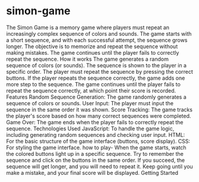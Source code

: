 # simon-game
The Simon Game is a memory game where players must repeat an increasingly complex sequence of colors and sounds. The game starts with a short sequence, and with each successful attempt, the sequence grows longer. The objective is to memorize and repeat the sequence without making mistakes. The game continues until the player fails to correctly repeat the sequence.
How it works
The game generates a random sequence of colors (or sounds).
The sequence is shown to the player in a specific order.
The player must repeat the sequence by pressing the correct buttons.
If the player repeats the sequence correctly, the game adds one more step to the sequence.
The game continues until the player fails to repeat the sequence correctly, at which point their score is recorded.
Features
Random Sequence Generation: The game randomly generates a sequence of colors or sounds.
User Input: The player must input the sequence in the same order it was shown.
Score Tracking: The game tracks the player's score based on how many correct sequences were completed.
Game Over: The game ends when the player fails to correctly repeat the sequence.
Technologies Used
JavaScript: To handle the game logic, including generating random sequences and checking user input.
HTML: For the basic structure of the game interface (buttons, score display).
CSS: For styling the game interface.
how to play-
When the game starts, watch the colored buttons light up in a specific sequence.
Try to remember the sequence and click on the buttons in the same order.
If you succeed, the sequence will get longer, and you will need to repeat it.
Keep going until you make a mistake, and your final score will be displayed.
Getting Started
